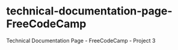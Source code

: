 # technical-documentation-page-FreeCodeCamp
Technical Documentation Page - FreeCodeCamp - Project 3
